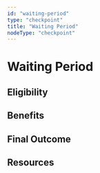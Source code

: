 ```yaml
---
id: "waiting-period"
type: "checkpoint"
title: "Waiting Period"
nodeType: "checkpoint"
---
```


# Waiting Period

<!-- TODO: Add description of the waiting period -->

## Eligibility

<!-- TODO: Add eligibility requirements -->

## Benefits

<!-- TODO: Add benefits or what happens during this period -->

## Final Outcome

<!-- TODO: Add expected outcomes -->

## Resources

<!-- TODO: Add relevant links and resources -->
